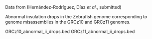 Data from (Hernández-Rodríguez, Díaz *et al.*, submitted)

Abnormal insulation drops in the Zebrafish genome corresponding to genome misassemblies in the GRCz10 and GRCz11 genomes.

GRCz10_abnormal_ii_drops.bed
GRCz11_abnormal_ii_drops.bed